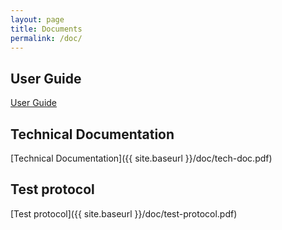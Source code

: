 ```yaml
---
layout: page
title: Documents
permalink: /doc/
---
```


## User Guide

[User Guide](https://github.com/WeatherMagic/weather-front/blob/master/doc/User-guide.md)

## Technical Documentation

[Technical Documentation]({{ site.baseurl }}/doc/tech-doc.pdf)

## Test protocol

[Test protocol]({{ site.baseurl }}/doc/test-protocol.pdf)
